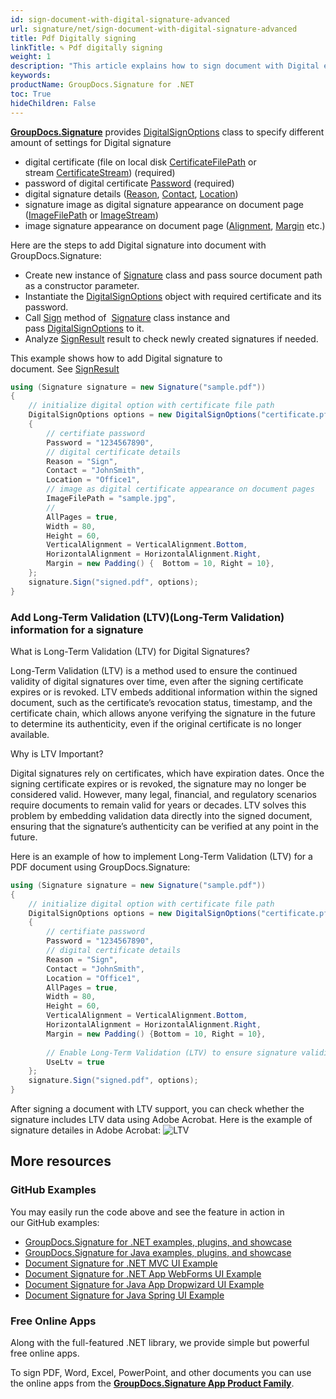 ```yaml
---
id: sign-document-with-digital-signature-advanced
url: signature/net/sign-document-with-digital-signature-advanced
title: Pdf Digitally signing
linkTitle: ✎ Pdf digitally signing
weight: 1
description: "This article explains how to sign document with Digital electronic signatures using advanced options with GroupDocs.Signature API."
keywords: 
productName: GroupDocs.Signature for .NET 
toc: True
hideChildren: False
---
```

[**GroupDocs.Signature**](https://products.groupdocs.com/signature/net) provides [DigitalSignOptions](https://reference.groupdocs.com/signature/net/groupdocs.signature.options/digitalsignoptions/) class to specify different amount of settings for Digital signature

* digital certificate (file on local disk [CertificateFilePath](https://reference.groupdocs.com/signature/net/groupdocs.signature.options/digitalsignoptions/certificatefilepath/) or stream [CertificateStream](https://reference.groupdocs.com/signature/net/groupdocs.signature.options/digitalsignoptions/certificatestream/)) (required)
* password of digital certificate [Password](https://reference.groupdocs.com/signature/net/groupdocs.signature.options/digitalsignoptions/password/) (required)
* digital signature details ([Reason](https://reference.groupdocs.com/signature/net/groupdocs.signature.options/digitalsignoptions/reason/), [Contact](https://reference.groupdocs.com/signature/net/groupdocs.signature.options/digitalsignoptions/contact/), [Location](https://reference.groupdocs.com/signature/net/groupdocs.signature.options/digitalsignoptions/location/))
* signature image as digital signature appearance on document page ([ImageFilePath](https://reference.groupdocs.com/signature/net/groupdocs.signature.options/imagesignoptions/imagefilepath) or [ImageStream](https://reference.groupdocs.com/signature/net/groupdocs.signature.options/imagesignoptions/imagestream))
* image signature appearance on document page ([Alignment](https://reference.groupdocs.com/signature/net/groupdocs.signature.options/imagesignoptions/horizontalalignment), [Margin](https://reference.groupdocs.com/signature/net/groupdocs.signature.options/imagesignoptions/margin) etc.)

Here are the steps to add Digital signature into document with GroupDocs.Signature:

* Create new instance of [Signature](https://reference.groupdocs.com/signature/net/groupdocs.signature/signature) class and pass source document path as a constructor parameter.
* Instantiate the [DigitalSignOptions](https://reference.groupdocs.com/signature/net/groupdocs.signature.options/digitalsignoptions/) object with required certificate and its password.
* Call [Sign](https://reference.groupdocs.com/signature/net/groupdocs.signature/signature/sign/) method of  [Signature](https://reference.groupdocs.com/signature/net/groupdocs.signature/signature) class instance and pass [DigitalSignOptions](https://reference.groupdocs.com/signature/net/groupdocs.signature.options/digitalsignoptions/) to it.
* Analyze [SignResult](https://reference.groupdocs.com/signature/net/groupdocs.signature.domain/signresult) result to check newly created signatures if needed.  

This example shows how to add Digital signature to document. See [SignResult](https://reference.groupdocs.com/signature/net/groupdocs.signature.domain/signresult)

```csharp
using (Signature signature = new Signature("sample.pdf"))
{
    // initialize digital option with certificate file path
    DigitalSignOptions options = new DigitalSignOptions("certificate.pfx")
    {
        // certifiate password
        Password = "1234567890",
        // digital certificate details
        Reason = "Sign",
        Contact = "JohnSmith",
        Location = "Office1",
        // image as digital certificate appearance on document pages
        ImageFilePath = "sample.jpg",
        //
        AllPages = true,
        Width = 80,
        Height = 60,
        VerticalAlignment = VerticalAlignment.Bottom,
        HorizontalAlignment = HorizontalAlignment.Right,
        Margin = new Padding() {  Bottom = 10, Right = 10},
    };
    signature.Sign("signed.pdf", options);
}
```

### Add Long-Term Validation (LTV)(Long-Term Validation) information for a signature

What is Long-Term Validation (LTV) for Digital Signatures?

Long-Term Validation (LTV) is a method used to ensure the continued validity of digital signatures over time, even after the signing certificate expires or is revoked. LTV embeds additional information within the signed document, such as the certificate’s revocation status, timestamp, and the certificate chain, which allows anyone verifying the signature in the future to determine its authenticity, even if the original certificate is no longer available.

Why is LTV Important?

Digital signatures rely on certificates, which have expiration dates. Once the signing certificate expires or is revoked, the signature may no longer be considered valid. However, many legal, financial, and regulatory scenarios require documents to remain valid for years or decades. LTV solves this problem by embedding validation data directly into the signed document, ensuring that the signature’s authenticity can be verified at any point in the future.

Here is an example of how to implement Long-Term Validation (LTV) for a PDF document using GroupDocs.Signature:

```csharp
using (Signature signature = new Signature("sample.pdf"))
{
    // initialize digital option with certificate file path
    DigitalSignOptions options = new DigitalSignOptions("certificate.pfx")
    {
        // certifiate password
        Password = "1234567890",
        // digital certificate details
        Reason = "Sign",
        Contact = "JohnSmith",
        Location = "Office1",
        AllPages = true,
        Width = 80,
        Height = 60,
        VerticalAlignment = VerticalAlignment.Bottom,
        HorizontalAlignment = HorizontalAlignment.Right,
        Margin = new Padding() {Bottom = 10, Right = 10},
        
        // Enable Long-Term Validation (LTV) to ensure signature validity over time
        UseLtv = true
    };
    signature.Sign("signed.pdf", options);
}
```
After signing a document with LTV support, you can check whether the signature includes LTV data using Adobe Acrobat.
Here is the example of signature detailes in Adobe Acrobat:
![LTV](/signature/net/images/sign-document-with-ltv-advanced.png) 


## More resources

### GitHub Examples

You may easily run the code above and see the feature in action in our GitHub examples:

* [GroupDocs.Signature for .NET examples, plugins, and showcase](https://github.com/groupdocs-signature/GroupDocs.Signature-for-.NET)
* [GroupDocs.Signature for Java examples, plugins, and showcase](https://github.com/groupdocs-signature/GroupDocs.Signature-for-Java)
* [Document Signature for .NET MVC UI Example](https://github.com/groupdocs-signature/GroupDocs.Signature-for-.NET-MVC)
* [Document Signature for .NET App WebForms UI Example](https://github.com/groupdocs-signature/GroupDocs.Signature-for-.NET-WebForms)
* [Document Signature for Java App Dropwizard UI Example](https://github.com/groupdocs-signature/GroupDocs.Signature-for-Java-Dropwizard)
* [Document Signature for Java Spring UI Example](https://github.com/groupdocs-signature/GroupDocs.Signature-for-Java-Spring)

### Free Online Apps

Along with the full-featured .NET library, we provide simple but powerful free online apps.

To sign PDF, Word, Excel, PowerPoint, and other documents you can use the online apps from the **[GroupDocs.Signature App Product Family](https://products.groupdocs.app/signature/family)**.
